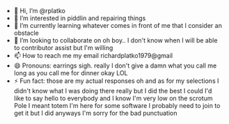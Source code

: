 - 👋 Hi, I’m @rplatko
- 👀 I’m interested in piddlin and repairing things
- 🌱 I’m currently learning whatever comes in front of me that I consider an obstacle
- 💞️ I’m looking to collaborate on oh boy.. I don't know when I will be able to contributor assist but I'm willing
- 📫 How to reach me my email richardplatko1979@gmail
- 😄 Pronouns: earrings sigh. really I don't give a damn what you call me long as you call me for dinner okay LOL
- ⚡ Fun fact: those are my actual responses
oh and as for my selections I didn't know what I was doing there really but I did the best I could I'd like to say hello to everybody and I know I'm very low on the scrotum Pole I meant totem I'm here for some software I probably need to join to get it but I did anyways I'm sorry for the bad punctuation
<!---
rplatko/rplatko is a ✨ special ✨ repository because its `README.md` (this file) appears on your GitHub profile.
You can click the Preview link to take a look at your changes.
--->

